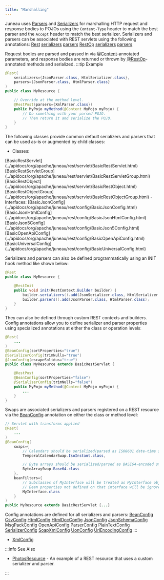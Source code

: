 ```yaml
---
title: "Marshalling"
---
```


Juneau uses [Parsers](../apidocs/org/apache/juneau/parser/Parser.html) and [Serializers](../apidocs/org/apache/juneau/serializer/Serializer.html) for marshalling HTTP request and response bodies to POJOs using the `Content-Type` header to match the best parser and the `Accept` header to match the best serializer.
Serializers and parsers can be associated with REST servlets using the following annotations:
<tree>
<node-0><java-annotation>[Rest](../apidocs/org/apache/juneau/rest/annotation/Rest.html)</java-annotation></node-0>
<node-1><java-method>[serializers](../apidocs/org/apache/juneau/rest/annotation/Rest.html#serializers())</java-method></node-1>
<node-1><java-method>[parsers](../apidocs/org/apache/juneau/rest/annotation/Rest.html#serializers())</java-method></node-1>
<node-0><java-annotation>[RestOp](../apidocs/org/apache/juneau/rest/annotation/RestOp.html)</java-annotation></node-0>
<node-1><java-method>[serializers](../apidocs/org/apache/juneau/rest/annotation/RestOp.html#serializers())</java-method></node-1>
<node-1><java-method>[parsers](../apidocs/org/apache/juneau/rest/annotation/RestOp.html#serializers())</java-method></node-1>
</tree>

Request bodies are parsed and passed in via [@Content](../apidocs/org/apache/juneau/http/annotation/Content.html)-annotated parameters, and response bodies are returned or thrown by [@RestOp](../apidocs/org/apache/juneau/rest/annotation/RestOp.html)-annotated methods and serialized.
:::tip Example


```java
@Rest(
    serializers={JsonParser.class, HtmlSerializer.class},
    parsers={JsonParser.class, HtmlParser.class}
)
public class MyResource {

    // Override at the method level.
    @RestPost(parsers={XmlParser.class})
    public MyPojo myMethod(@Content MyPojo myPojo) {
        // Do something with your parsed POJO.
        // Then return it and serialize the POJO.
    }
}
```


The following classes provide common default serializers and parsers that can be
used as-is or augmented by child classes:
- Classes:
<tree>
<node-0><java-class>[BasicRestServlet](../apidocs/org/apache/juneau/rest/servlet/BasicRestServlet.html)</java-class></node-0>
<node-0><java-class>[BasicRestServletGroup](../apidocs/org/apache/juneau/rest/servlet/BasicRestServletGroup.html)</java-class></node-0>
<node-0><java-class>[BasicRestObject](../apidocs/org/apache/juneau/rest/servlet/BasicRestObject.html)</java-class></node-0>
<node-0><java-class>[BasicRestObjectGroup](../apidocs/org/apache/juneau/rest/servlet/BasicRestObjectGroup.html)</java-class></node-0>
</tree>
- Interfaces:
<tree>
<node-0><java-class>[BasicJsonConfig](../apidocs/org/apache/juneau/rest/config/BasicJsonConfig.html)</java-class></node-0>
<node-0><java-class>[BasicJsonHtmlConfig](../apidocs/org/apache/juneau/rest/config/BasicJsonHtmlConfig.html)</java-class></node-0>
<node-0><java-class>[BasicJson5Config](../apidocs/org/apache/juneau/rest/config/BasicJson5Config.html)</java-class></node-0>
<node-0><java-class>[BasicOpenApiConfig](../apidocs/org/apache/juneau/rest/config/BasicOpenApiConfig.html)</java-class></node-0>
<node-0><java-class>[BasicUniversalConfig](../apidocs/org/apache/juneau/rest/config/BasicUniversalConfig.html)</java-class></node-0>
</tree>

Serializers and parsers can also be defined programmatically using an INIT hook method like shown below:

```java
@Rest
public class MyResource {

    @RestInit
    public void init(RestContext.Builder builder) {
        builder.serializers().add(JsonSerializer.class, HtmlSerializer.class);
        builder.parsers().add(JsonParser.class, HtmlParser.class);
    }
}
```


They can also be defined through custom REST contexts and builders.
Config annotations allow you to define serializer and parser properties using specialized annotations
at either the class or operation levels:

```java
@Rest(
    ...
)
@BeanConfig(sortProperties="true")
@SerializerConfig(trimNulls="true")
@JsonConfig(escapeSolidus="true")
public class MyResource extends BasicRestServlet {

    @RestPost
    @BeanConfig(sortProperties="false")
    @SerializerConfig(trimNulls="false")
    public MyPojo myMethod(@Content MyPojo myPojo) {
        ...
    }
}
```


Swaps are associated serializers and parsers registered on a REST resource via the [BeanConfig](../apidocs/org/apache/juneau/annotation/BeanConfig.html) annotation
on either the class or method level:

```java
// Servlet with transforms applied
@Rest(
    ...
)
@BeanConfig(
    swaps={
        // Calendars should be serialized/parsed as ISO8601 date-time strings
        TemporalCalendarSwap.IsoInstant.class,

        // Byte arrays should be serialized/parsed as BASE64-encoded strings
        ByteArraySwap.Base64.class
    },
    beanFilters={
        // Subclasses of MyInterface will be treated as MyInterface objects.
        // Bean properties not defined on that interface will be ignored.
        MyInterface.class
    }
)
public MyResource extends BasicRestServlet {...}
```


Config annotations are defined for all serializers and parsers:
<tree>
<node-0><java-annotation>[BeanConfig](../apidocs/org/apache/juneau/annotation/BeanConfig.html)</java-annotation></node-0>
<node-0><java-annotation>[CsvConfig](../apidocs/org/apache/juneau/csv/annotation/CsvConfig.html)</java-annotation></node-0>
<node-0><java-annotation>[HtmlConfig](../apidocs/org/apache/juneau/html/annotation/HtmlConfig.html)</java-annotation></node-0>
<node-0><java-annotation>[HtmlDocConfig](../apidocs/org/apache/juneau/html/annotation/HtmlDocConfig.html)</java-annotation></node-0>
<node-0><java-annotation>[JsonConfig](../apidocs/org/apache/juneau/json/annotation/JsonConfig.html)</java-annotation></node-0>
<node-0><java-annotation>[JsonSchemaConfig](../apidocs/org/apache/juneau/jsonschema/annotation/JsonSchemaConfig.html)</java-annotation></node-0>
<node-0><java-annotation>[MsgPackConfig](../apidocs/org/apache/juneau/msgpack/annotation/MsgPackConfig.html)</java-annotation></node-0>
<node-0><java-annotation>[OpenApiConfig](../apidocs/org/apache/juneau/oapi/annotation/OpenApiConfig.html)</java-annotation></node-0>
<node-0><java-annotation>[ParserConfig](../apidocs/org/apache/juneau/parser/annotation/ParserConfig.html)</java-annotation></node-0>
<node-0><java-annotation>[PlainTextConfig](../apidocs/org/apache/juneau/plaintext/annotation/PlainTextConfig.html)</java-annotation></node-0>
<node-0><java-annotation>[SerializerConfig](../apidocs/org/apache/juneau/serializer/annotation/SerializerConfig.html)</java-annotation></node-0>
<node-0><java-annotation>[SoapXmlConfig](../apidocs/org/apache/juneau/soap/annotation/SoapXmlConfig.html)</java-annotation></node-0>
<node-0><java-annotation>[UonConfig](../apidocs/org/apache/juneau/uon/annotation/UonConfig.html)</java-annotation></node-0>
<node-0><java-annotation>[UrlEncodingConfig](../apidocs/org/apache/juneau/urlencoding/annotation/UrlEncodingConfig.html)</java-annotation></node-0>
</tree>
:::

- [XmlConfig](../apidocs/org/apache/juneau/xml/annotation/XmlConfig.html)


:::info See Also
- [PhotosResource](../apidocs/org/apache/juneau/examples/rest/PhotosResource.html) - An example of a REST resource that uses a custom serializer and parser.

:::
